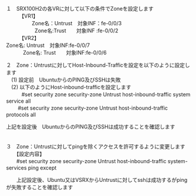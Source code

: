 １　SRX100H2の各VRに対して以下の条件でZoneを設定します<br>
　　　【VR1】<br>
　　　　　Zone名：Untrust　対象INF：fe-0/0/3<br>　　　
     　　 Zone名:Trust　　対象INF :fe-0/0/2<br>
　　　【VR2】<br>
          Zone名: Untrust　対象INF:fe-0/0/7<br>　　　
          Zone名: Trust　　対象INF:fe-0/0/6<br>


２　Zone：Untrustに対してHost-Inbound-Trafficを設定を以下のように設定します<br>
　(1) 設定前　UbuntuからのPING及びSSHは失敗<br>
　(2) 以下のようにHost-inbound-trafficを設定します<br>
 　　　#set security zone security-zone Untrust host-inbound-traffic system service all<br>
  　　 #set security zone security-zone Untrust host-inbound-traffic protocols all<br>
   
   上記を設定後　UbuntuからのPING及びSSHは成功することを確認します<br>
　

３　Zone：Untrustに対してpingを除くアクセスを許可するように変更します<br>
　　【設定内容】<br>
 　　#set security zone security-zone Untrust host-inbound-traffic system-services ping except<br>
   
　　上記設定後、Ubuntu又はVSRXからUntrustに対してsshは成功するがpingが失敗することを確認します<br>　　　

